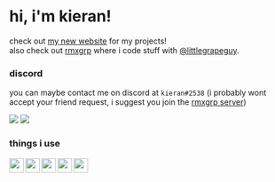 # hi, i'm kieran!
check out [my new website](https://kieran.rmxgrp.dev) for my projects!<br />
also check out [rmxgrp](https://rmxgrp.dev) where i code stuff with [@littlegrapeguy](https://github.com/littlegrapeguy).

### discord
you can maybe contact me on discord at `kieran#2538` (i probably wont accept your friend request, i suggest you join the [rmxgrp server](https://discord.gg/AZQsQBAe9r))

[![](https://img.shields.io/badge/dynamic/json?colorA=%237289DA&colorB=%237289DA&label=status:&query=data.discord_status&url=https://api.lanyard.rest/v1/users/693287782851936258&style=flat)]() [![](https://img.shields.io/badge/dynamic/json?colorA=%237289DA&colorB=%237289DA&label=activity:&query=data.activities[0].state&url=https://api.lanyard.rest/v1/users/693287782851936258&style=flat)]()

### things i use
<img src="https://cdn.glitch.com/17eaef8d-c248-49b5-81da-45e23cdc0b12%2Ficons8-html-5-48.png?v=1605844408246" align="left" width="26px">
<img src="https://cdn.glitch.com/17eaef8d-c248-49b5-81da-45e23cdc0b12%2Ficons8-css3-48.png?v=1605844427037" align="left" width="26px">
<img src="https://cdn.glitch.com/17eaef8d-c248-49b5-81da-45e23cdc0b12%2Ficons8-javascript-48.png?v=1605844445485" align="left" width="26px">
<img src="https://cdn.glitch.com/17eaef8d-c248-49b5-81da-45e23cdc0b12%2Ficons8-nodejs-48.png?v=1605830531481" align="left" width="26px">
<img src="https://cdn.glitch.com/17eaef8d-c248-49b5-81da-45e23cdc0b12%2Ficons8-npm-48.png?v=1605883300587" align="left" width="26px">
<br>
